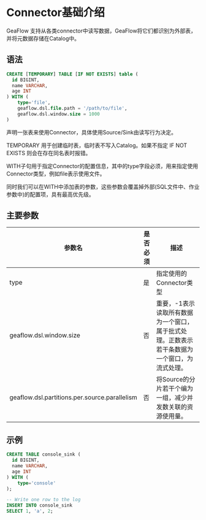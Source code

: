 # Connector基础介绍
GeaFlow 支持从各类connector中读写数据，GeaFlow将它们都识别为外部表，并将元数据存储在Catalog中。

## 语法

```sql
CREATE [TEMPORARY] TABLE [IF NOT EXISTS] table (
  id BIGINT,
  name VARCHAR,
  age INT
) WITH (
	type='file',
    geaflow.dsl.file.path = '/path/to/file',
    geaflow.dsl.window.size = 1000
)
```

声明一张表来使用Connector，具体使用Source/Sink由读写行为决定。

TEMPORARY 用于创建临时表，临时表不写入Catalog。如果不指定 IF NOT EXISTS 则会在存在同名表时报错。

WITH子句用于指定Connector的配置信息，其中的type字段必须，用来指定使用Connector类型，例如file表示使用文件。

同时我们可以在WITH中添加表的参数，这些参数会覆盖掉外部(SQL文件中、作业参数中)的配置项，具有最高优先级。

## 主要参数

| 参数名                          | 是否必须 | 描述                                                                                                            |
|------------------------------| -------- |---------------------------------------------------------------------------------------------------------------|
| type                         | 是     | 指定使用的Connector类型                                                                                              |
| geaflow.dsl.window.size | 否     | 重要，-1表示读取所有数据为一个窗口，属于批式处理。正数表示若干条数据为一个窗口，为流式处理。                                                               |
| geaflow.dsl.partitions.per.source.parallelism | 否     | 将Source的分片若干个编为一组，减少并发数关联的资源使用量。      |


## 示例

```sql
CREATE TABLE console_sink (
  id BIGINT,
  name VARCHAR,
  age INT
) WITH (
	type='console'
);

-- Write one row to the log
INSERT INTO console_sink
SELECT 1, 'a', 2;
```